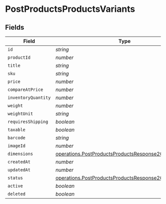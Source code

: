 # PostProductsProductsVariants


## Fields

| Field                                                                                                                        | Type                                                                                                                         | Required                                                                                                                     | Description                                                                                                                  |
| ---------------------------------------------------------------------------------------------------------------------------- | ---------------------------------------------------------------------------------------------------------------------------- | ---------------------------------------------------------------------------------------------------------------------------- | ---------------------------------------------------------------------------------------------------------------------------- |
| `id`                                                                                                                         | *string*                                                                                                                     | :heavy_minus_sign:                                                                                                           | N/A                                                                                                                          |
| `productId`                                                                                                                  | *number*                                                                                                                     | :heavy_minus_sign:                                                                                                           | N/A                                                                                                                          |
| `title`                                                                                                                      | *string*                                                                                                                     | :heavy_minus_sign:                                                                                                           | N/A                                                                                                                          |
| `sku`                                                                                                                        | *string*                                                                                                                     | :heavy_minus_sign:                                                                                                           | N/A                                                                                                                          |
| `price`                                                                                                                      | *number*                                                                                                                     | :heavy_minus_sign:                                                                                                           | N/A                                                                                                                          |
| `compareAtPrice`                                                                                                             | *number*                                                                                                                     | :heavy_minus_sign:                                                                                                           | N/A                                                                                                                          |
| `inventoryQuantity`                                                                                                          | *number*                                                                                                                     | :heavy_minus_sign:                                                                                                           | N/A                                                                                                                          |
| `weight`                                                                                                                     | *number*                                                                                                                     | :heavy_minus_sign:                                                                                                           | N/A                                                                                                                          |
| `weightUnit`                                                                                                                 | *string*                                                                                                                     | :heavy_minus_sign:                                                                                                           | N/A                                                                                                                          |
| `requiresShipping`                                                                                                           | *boolean*                                                                                                                    | :heavy_minus_sign:                                                                                                           | N/A                                                                                                                          |
| `taxable`                                                                                                                    | *boolean*                                                                                                                    | :heavy_minus_sign:                                                                                                           | N/A                                                                                                                          |
| `barcode`                                                                                                                    | *string*                                                                                                                     | :heavy_minus_sign:                                                                                                           | N/A                                                                                                                          |
| `imageId`                                                                                                                    | *number*                                                                                                                     | :heavy_minus_sign:                                                                                                           | N/A                                                                                                                          |
| `dimensions`                                                                                                                 | [operations.PostProductsProductsResponse200Dimensions](../../models/operations/postproductsproductsresponse200dimensions.md) | :heavy_minus_sign:                                                                                                           | N/A                                                                                                                          |
| `createdAt`                                                                                                                  | *number*                                                                                                                     | :heavy_minus_sign:                                                                                                           | N/A                                                                                                                          |
| `updatedAt`                                                                                                                  | *number*                                                                                                                     | :heavy_minus_sign:                                                                                                           | N/A                                                                                                                          |
| `status`                                                                                                                     | [operations.PostProductsProductsResponse200Status](../../models/operations/postproductsproductsresponse200status.md)         | :heavy_minus_sign:                                                                                                           | N/A                                                                                                                          |
| `active`                                                                                                                     | *boolean*                                                                                                                    | :heavy_minus_sign:                                                                                                           | N/A                                                                                                                          |
| `deleted`                                                                                                                    | *boolean*                                                                                                                    | :heavy_minus_sign:                                                                                                           | N/A                                                                                                                          |